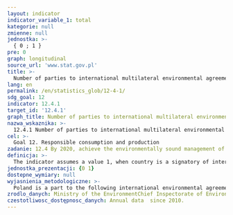 ```yaml
---
layout: indicator
indicator_variable_1: total
kategorie: null
zmienne: null
jednostka: >-
  { 0 ; 1 }
pre: 0
graph: longitudinal
source_url: 'www.stat.gov.pl'
title: >-
  Number of parties to international multilateral environmental agreements on hazardous waste, and other chemicals that meet their commitments and obligations in transmitting information as required by each relevant agreement
lang: en
permalink: /en/statistics_glob/12-4-1/
sdg_goal: 12
indicator: 12.4.1
target_id: '12.4.1'
graph_title: Number of parties to international multilateral environmental agreements on hazardous waste, and other chemicals that meet their commitments and obligations in transmitting information as required by each relevant agreement
nazwa_wskaznika: >-
  12.4.1 Number of parties to international multilateral environmental agreements on hazardous waste, and other chemicals that meet their commitments and obligations in transmitting information as required by each relevant agreement
cel: >-
  Goal 12. Responsible consumption and production
zadanie: 12.4 By 2020, achieve the environmentally sound management of chemicals and all wastes throughout their life cycle, in accordance with agreed international frameworks, and significantly reduce their release to air, water and soil in order to minimize their adverse impacts on human health and the environment
definicja: >-
  The indicator assumes a value 1, when country is a signatory of international multilateral environmental agreements on hazardous waste and other chemicals, that meet their commitments and obligations in transmitting information as required by each relevant agreement.
jednostka_prezentacji: {0 1}
dostepne_wymiary: null
wyjasnienia_metodologiczne: >-
  Poland is a part to the following international environmental agreements on hazardous waste and other chemicals:1. The Stockholm Convention on Persistent Organic Pollutants (POPs), signed in 2001 and effective from May 2004 (signed by the President of Poland 30 September 2008, effective from 21 January 2009)2. Protocol on Persistent Organic Pollutants (POPs) to the Geneva Convention (not yet ratified)3. The Minamata Convention on Mercury, signed in Kumamoto and adopted in 2013 (Poland has signed the Convention on 24 September 2014 in New York. The Convention is not yet in force because of the ongoing ratification procedures)4. The Basel Convention on the Control of Transboundary Movements of Hazardous Wastes and Their Disposal, done at Basel on 22 March 1989 (until 2010 ratified by 170 States, including Poland – 10 January 1992)5. The Rotterdam Convention on the Prior Informed Consent Procedure for Certain Hazardous Chemicals and Pesticides in International Trade), adopted in Rotterdam on 10 September 1998 (the Convention entered into force on 24 February 2004, and Poland has acceded to it on September 14, 2005)
zrodlo_danych: Ministry of the EnvironmentChief Inspectorate of Environmental ProtectionMinistry of Health
czestotliwosc_dostępnosc_danych: Annual data  since 2010.
---
```

